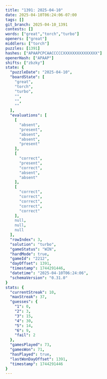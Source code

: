 ```yaml
---
title: "1391: 2025-04-10"
date: 2025-04-10T06:24:06-07:00
tags: []
git_branch: 2025-04-10_1391
contests: []
words: ["great","torch","turbo"]
openers: ["great"]
middlers: ["torch"]
puzzles: [1391]
hashes: ["APAAPCPCAACCCCCXXXXXXXXXXXXXXX"]
openerHash: ["APAAP"]
shifts: ["zbzky"]
state: {
  "puzzleDate": "2025-04-10",
  "boardState": [
    "great",
    "torch",
    "turbo",
    "",
    "",
    ""
  ],
  "evaluations": [
    [
      "absent",
      "present",
      "absent",
      "absent",
      "present"
    ],
    [
      "correct",
      "present",
      "correct",
      "absent",
      "absent"
    ],
    [
      "correct",
      "correct",
      "correct",
      "correct",
      "correct"
    ],
    null,
    null,
    null
  ],
  "rowIndex": 3,
  "solution": "turbo",
  "gameStatus": "WIN",
  "hardMode": true,
  "gameId": "2212",
  "dayOffset": 1391,
  "timestamp": 1744291446,
  "datetime": "2025-04-10T06:24:06",
  "schemaVersion": "0.31.0"
}
stats: {
  "currentStreak": 10,
  "maxStreak": 37,
  "guesses": {
    "1": 0,
    "2": 3,
    "3": 15,
    "4": 30,
    "5": 14,
    "6": 9,
    "fail": 2
  },
  "gamesPlayed": 73,
  "gamesWon": 71,
  "hasPlayed": true,
  "lastWonDayOffset": 1391,
  "timestamp": 1744291446
}
---
```

<!-- more -->
